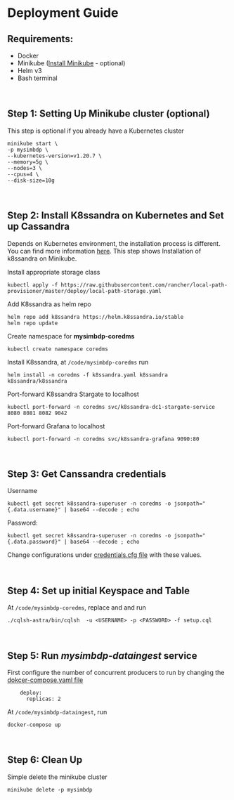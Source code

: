 # Deployment Guide

## Requirements:
- Docker
- Minikube ([Install Minikube](https://minikube.sigs.k8s.io/docs/start/) - optional)
- Helm v3
- Bash terminal

<br>

## Step 1: Setting Up Minikube cluster (optional)

This step is optional if you already have a Kubernetes cluster

```
minikube start \
-p mysimbdp \
--kubernetes-version=v1.20.7 \
--memory=5g \
--nodes=3 \
--cpus=4 \
--disk-size=10g
```

<br>

## Step 2: Install K8ssandra on Kubernetes and Set up Cassandra

Depends on Kubernetes environment, the installation process is different. You can find more information [here](https://k8ssandra.io/get-started/).
This step shows Installation of k8ssandra on Minikube.

Install appropriate storage class

```
kubectl apply -f https://raw.githubusercontent.com/rancher/local-path-provisioner/master/deploy/local-path-storage.yaml
```

Add K8ssandra as helm repo
```
helm repo add k8ssandra https://helm.k8ssandra.io/stable
helm repo update
```

Create namespace for **mysimbdp-coredms**
```
kubectl create namespace coredms
```

Install K8ssandra, at `/code/mysimbdp-coredms` run
```
helm install -n coredms -f k8ssandra.yaml k8ssandra k8ssandra/k8ssandra
```

Port-forward K8ssandra Stargate to localhost
```
kubectl port-forward -n coredms svc/k8ssandra-dc1-stargate-service 8080 8081 8082 9042
```

Port-forward Grafana to localhost
```
kubectl port-forward -n coredms svc/k8ssandra-grafana 9090:80
```

<br>

## Step 3: Get Canssandra credentials

Username
```
kubectl get secret k8ssandra-superuser -n coredms -o jsonpath="{.data.username}" | base64 --decode ; echo
```


Password:
```
kubectl get secret k8ssandra-superuser -n coredms -o jsonpath="{.data.password}" | base64 --decode ; echo
```

Change configurations under [credentials.cfg file](/code/mysimbdp-dataingest/credentials.cfg) with these values.

<br>

## Step 4: Set up initial Keyspace and Table

At `/code/mysimbdp-coredms`, replace <USERNAME> and <PASSWORD> and run

```
./cqlsh-astra/bin/cqlsh  -u <USERNAME> -p <PASSWORD> -f setup.cql
```

<br>

## Step 5: Run *mysimbdp-dataingest* service

First configure the number of concurrent producers to run by changing the [dokcer-compose.yaml file](/code/mysimbdp-dataingest/docker-compose.yaml)

```
    deploy:
      replicas: 2
```

At `/code/mysimbdp-dataingest`, run
```
docker-compose up
```

<br>

## Step 6: Clean Up

Simple delete the minikube cluster

```
minikube delete -p mysimbdp
```